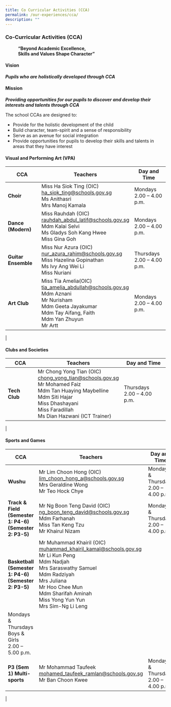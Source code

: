 ```yaml
---
title: Co Curricular Activities (CCA)
permalink: /our-experiences/cca/
description: ""
---
```

### **Co-Curricular Activities (CCA)**

<figure>
	<figcaption><strong> “Beyond Academic Excellence,<br>Skills and Values Shape Character”
		</strong></figcaption>
</figure>

#### **Vision**
**_Pupils who are holistically developed through CCA_**

#### **Mission**
**_Providing opportunities for our pupils to discover and develop their interests and talents through CCA_**

The school CCAs are designed to:
*   Provide for the holistic development of the child
*   Build character, team-spirit and a sense of responsibility
*   Serve as an avenue for social integration
*   Provide opportunities for pupils to develop their skills and talents in areas that they have interest

#### **Visual and Performing Art (VPA)**

| CCA | Teachers | Day and Time |
|---|---|---|
| **Choir** | Miss Ha Siok Ting (OIC)<br>[ha_siok_ting@schools.gov.sg](mailto:ha_siok_ting@schools.gov.sg)<br>Ms Anithasri<br>Mrs Manoj Kamala  | Mondays<br>2.00 – 4.00 p.m.<br>  |
| **Dance (Modern)** | Miss Rauhdah (OIC)<br>[rauhdah_abdul_latif@schools.gov.sg](mailto:rauhdah_abdul_latif@schools.gov.sg)<br>Mdm Kalai Selvi<br>Ms Gladys Soh Kang Hwee<br>Miss Gina Goh | Mondays<br>2.00 – 4.00 p.m.<br>  |
| **Guitar Ensemble** | Miss Nur Azura (OIC)<br>[nur_azura_rahim@schools.gov.sg](mailto:nur_azura_rahim@schools.gov.sg)<br>Miss Hazelina Gopinathan<br>Ms Ivy Ang Wei Li<br>Miss Nuriani  | Thursdays<br>2.00 – 4.00 p.m.<br>  |
| **Art Club** | Miss Tia Amelia(OIC)<br>[tia_amelia_abdullah@schools.gov.sg](mailto:tia_amelia_abdullah@schools.gov.sg)<br>Mdm Aznani <br>Mr Nurisham<br>Mdm Geeta Jayakumar<br>Mdm Tay Aifang, Faith<br>Mdm Yan Zhuyun<br>Mr Artt | Mondays<br>2.00 – 4.00 p.m.<br>  |
|

#### **Clubs and Societies**

| CCA | Teachers | Day and Time |
|---|---|---|
| **Tech Club** | Mr Chong Yong Tian (OIC)<br>[chong_yong_tian@schools.gov.sg](mailto:chong_yong_tian@schools.gov.sg)<br>Mr Mohamed Faiz<br>Mdm Tan Huaying Maybelline<br>Mdm Siti Hajar<br>Miss Dhashayani <br>Miss Faradillah<br>Ms Dian Hazwani (ICT Trainer) | Thursdays<br>2.00 – 4.00 p.m. |
|

#### **Sports and Games**

| CCA | Teachers | Day and Time |
|---|---|---|
| **Wushu** | Mr Lim Choon Hong (OIC)<br>[lim_choon_hong_a@schools.gov.sg](mailto:lim_choon_hong_a@schools.gov.sg)<br>Mrs Geraldine Wong<br>Mr Teo Hock Chye | Mondays &amp; Thursdays<br>2.00 – 4.00 p.m. |
| **Track &amp; Field (Semester 1: P4-6)<br>(Semester 2: P3-5)** | Mr Ng Boon Teng David (OIC)<br>[ng_boon_teng_david@schools.gov.sg](mailto:ng_boon_teng_david@schools.gov.sg)<br>Mdm Farhanah<br>Miss Tan Keng Tzu<br>Mr Khairul Nizam | Mondays &amp; Thursdays<br>2.00 – 4.00 p.m. |
| **Basketball<br>(Semester 1: P4-6)<br>(Semester 2: P3-5)** | Mr Muhammad Khairil (OIC)<br>[muhammad_khairil_kamal@schools.gov.sg](mailto:muhammad_khairil_kamal@schools.gov.sg)<br>Mr Li Kun Peng<br>Mdm Nadjah<br>Mrs Saraswathy Samuel<br>Mdm Radziyah<br>Mrs Juliana<br>Mr Hoo Chee Mun<br>Mdm Sharifah Aminah<br>Miss Yong Yun Yun<br>Mrs Sim-Ng Li Leng 
| Mondays &amp; Thursdays<br>Boys &amp; Girls<br>2.00 – 5.00 p.m.<br>  |
| **P3 (Sem 1) Multi-sports**<br>  | Mr Mohammad Taufeek<br>[mohamed_taufeek_ramlan@schools.gov.sg](mailto:mohamed_taufeek_ramlan@schools.gov.sg)<br>Mr Ban Choon Kwee | Mondays &amp; Thursdays<br>2.00 – 4.00 p.m. |
|
